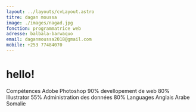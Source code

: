 ```yaml
---
layout: ../layouts/cvLayout.astro
titre: dagan moussa
image: ./images/nagad.jpg
fonction: programmatrice web
adresse: balbala-barwaquo
email: daganmoussa2018@gmail.com
mobile: +253 77484070
---
```


# hello!

Compétences
Adobe Photoshop
90%
devellopement de web
80%
Illustrator
55%
Administration des données
80%
Languages
Anglais
Arabe
Somalie
